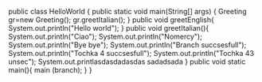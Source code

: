 
public class HelloWorld
{
public static void main(String[] args) {
Greeting gr=new Greeting();
gr.greetItalian();
}
public void greetEnglish{
System.out.println("Hello world");
}
public void greetItalian(){
System.out.println("Ciao");
System.out.println("Nomercy");
System.out.println("Bye bye");
System.out.println("Branch succsesfull");
System.out.println("Tochka 4 succsesfull");
System.out.println("Tochka 43 unsec");
System.out.printlasdasdadasdas
sadadsada
}
public void static main(){
main (branch);
}
}